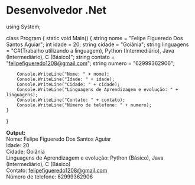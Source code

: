 # **Desenvolvedor .Net** 

using System;

class Program
{
    static void Main()
    {
        string nome = "Felipe Figueredo Dos Santos Aguiar";
        int idade = 20;
        string cidade = "Goiânia";
        string linguagens = "C#(Trabalho utilizando a linguagem), Python (Intermediário), Java (Intermediário), C (Básico)";
        string contato = "felipefigueredo1208@gmail.com";
        string numero = "62999362906";

        Console.WriteLine("Nome: " + nome);
        Console.WriteLine("Idade: " + idade);
        Console.WriteLine("Cidade: " + cidade);
        Console.WriteLine("Linguagens de Aprendizagem e evolução: " + linguagens);
        Console.WriteLine("Contato: " + contato);
        Console.WriteLine("Número de telefone: " + numero);
    }
}

**Output:**<br />
Nome: Felipe Figueredo Dos Santos Aguiar<br />
Idade: 20<br />
Cidade: Goiânia<br />
Linguagens de Aprendizagem e evolução: Python (Básico), Java (Intermediário), C (Básico)<br />
Contato: felipefigueredo1208@gmail.com<br />
Número de telefone: 62999362906<br />
